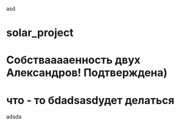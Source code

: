 asd
# solar_project
# Собствaaaaенность двух Александров! Подтверждена)
# что - то бdadsasdудет делаться
adsda
